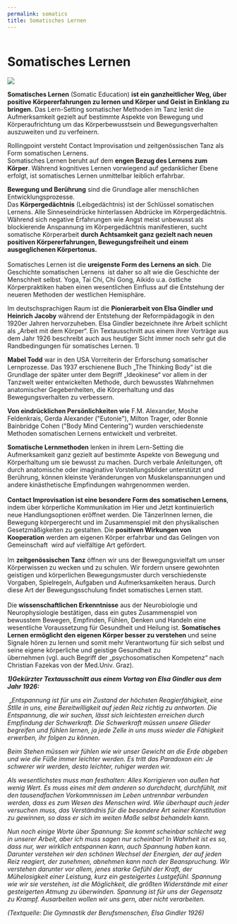 ```yaml
---
permalink: somatics
title: Somatisches Lernen
---
```

![]()

# Somatisches Lernen

![](http://www.rollingpoint.at/contents/photos/img_1706c__-_pho.jpg)

**Somatisches Lernen** (Somatic Education) **ist ein ganzheitlicher Weg, über positive Körpererfahrungen zu lernen und Körper und Geist in Einklang zu bringen.** Das Lern-Setting somatischer Methoden im Tanz lenkt die Aufmerksamkeit gezielt auf bestimmte Aspekte von Bewegung und Körperaufrichtung um das Körperbewusstsein und Bewegungsverhalten auszuweiten und zu verfeinern.

Rollingpoint versteht Contact Improvisation und zeitgenössischen Tanz als Form somatischen Lernens.\
Somatisches Lernen beruht auf dem **engen Bezug des Lernens zum Körper**. Während kognitives Lernen vorwiegend auf gedanklicher Ebene erfolgt, ist somatisches Lernen unmittelbar leiblich erfahrbar.

**Bewegung und Berührung** sind die Grundlage aller menschlichen Entwicklungsprozesse. \
Das **Körpergedächtnis** (Leibgedächtnis) ist der Schlüssel somatischen Lernens. Alle Sinneseindrücke hinterlassen Abdrücke im Körpergedächtnis. Während sich negative Erfahrungen wie Angst meist unbewusst als blockierende Anspannung im Körpergedächtnis manifestieren, sucht somatische Körperarbeit **durch Achtsamkeit ganz gezielt nach neuen positiven Körpererfahrungen, Bewegungsfreiheit und einem ausgeglichenen Körpertonus.**\
\
Somatisches Lernen ist die **ureigenste Form des Lernens an sich**. Die Geschichte somatischen Lernens  ist daher so alt wie die Geschichte der Menschheit selbst. Yoga, Tai Chi, Chi Gong, Aikido u.a. östliche Körperpraktiken haben einen wesentlichen Einfluss auf die Entstehung der neueren Methoden der westlichen Hemisphäre.

Im deutschsprachigen Raum ist die **Pionierarbeit von Elsa Gindler und Heinrich Jacoby** während der Entstehung der Reformpädagogik in den 1920er Jahren hervorzuheben. Elsa Gindler bezeichnete ihre Arbeit schlicht  als „Arbeit mit dem Körper“. Ein Textausschnitt aus einem ihrer Vorträge aus dem Jahr 1926 beschreibt auch aus heutiger Sicht immer noch sehr gut die Randbedingungen für somatisches Lernen. 1)

**Mabel Todd** war in den USA Vorreiterin der Erforschung somatischer Lernprozesse. Das 1937 erschienene Buch „The Thinking Body“ ist die Grundlage der später unter dem Begriff „Ideokinese“ vor allem in der Tanzwelt weiter entwickelten Methode, durch bewusstes Wahrnehmen anatomischer Gegebenheiten, die Körperhaltung und das Bewegungsverhalten zu verbessern.

**Von eindrücklichen Persönlichkeiten wie** F.M. Alexander, Moshe Feldenkrais, Gerda Alexander ("Eutonie"), Milton Trager, oder Bonnie Bainbridge Cohen ("Body Mind Centering") wurden verschiedenste Methoden somatischen Lernens entwickelt und verbreitet.

**Somatische Lernmethoden** lenken in ihrem Lern-Setting die Aufmerksamkeit ganz gezielt auf bestimmte Aspekte von Bewegung und Körperhaltung um sie bewusst zu machen. Durch verbale Anleitungen, oft durch anatomische oder imaginative Vorstellungsbilder unterstützt und Berührung, können kleinste Veränderungen von Muskelanspannungen und andere kinästhetische Empfindungen wahrgenommen werden.\
\
**Contact Improvisation ist eine besondere Form des somatischen Lernens**, indem über körperliche Kommunikation im Hier und Jetzt kontinuierlich neue Handlungsoptionen eröffnet werden. Die TänzerInnen lernen, die Bewegung körpergerecht und im Zusammenspiel mit den physikalischen Gesetzmäßigkeiten zu gestalten. Die **positiven Wirkungen von Kooperation** werden am eigenen Körper erfahrbar und das Gelingen von Gemeinschaft  wird auf vielfältige Art gefördert.\
\
Im **zeitgenössischen Tanz** öffnen wir uns der Bewegungsvielfalt um unser Körperwissen zu wecken und zu schulen. Wir fordern unsere gewohnten geistigen und körperlichen Bewegungsmuster durch verschiedenste Vorgaben, Spielregeln, Aufgaben und Aufmerksamkeiten heraus. Durch diese Art der Bewegungsschulung findet somatisches Lernen statt. \
 \
Die **wissenschaftlichen Erkenntnisse** aus der Neurobiologie und Neurophysiologie bestätigen, dass ein gutes Zusammenspiel von bewusstem Bewegen, Empfinden, Fühlen, Denken und Handeln eine wesentliche Voraussetzung für Gesundheit und Heilung ist. **Somatisches Lernen ermöglicht den eigenen Körper besser zu verstehen** und seine Signale hören zu lernen und somit mehr Verantwortung für sich selbst und seine eigene körperliche und geistige Gesundheit zu übernehmen (vgl. auch Begriff der „psychosomatischen Kompetenz“ nach Christian Fazekas von der Med.Univ. Graz).

***1)Gekürzter Textausschnitt aus einem Vortag von Elsa Gindler aus dem Jahr 1926:***

 „*Entspannung ist für uns ein Zustand der höchsten Reagierfähigkeit, eine Stllle in uns, eine Bereitwilligkeit auf jeden Reiz richtig zu antworten. Die Entspannung, die wir suchen, lässt sich leichtesten erreichen durch Empfindung der Schwerkraft. Die Schwerkraft müssen unsere Glieder begreifen und fühlen lernen, ja jede Zelle in uns muss wieder die Fähigkeit erwerben, ihr folgen zu können.*

*Beim Stehen müssen wir fühlen wie wir unser Gewicht an die Erde abgeben und wie die Füße immer leichter werden. Es tritt das Paradoxon ein: Je schwerer wir werden, desto leichter, ruhiger werden wir.*

*Als wesentlichstes muss man festhalten: Alles Korrigieren von außen hat wenig Wert. Es muss eines mit dem anderen so durchdacht, durchfühlt, mit den tausendfachen Vorkommnissen im Leben untrennbar verbunden werden, dass es zum Wesen des Menschen wird. Wie überhaupt auch jeder versuchen muss, das Verständnis für die besondere Art seiner Konstitution zu gewinnen, so dass er sich im weiten Maße selbst behandeln kann.*

*Nun noch einige Worte über Spannung: Sie kommt scheinbar schlecht weg in unserer Arbeit, aber ich muss sagen nur scheinbar! In Wahrheit ist es so, dass nur, wer wirklich entspannen kann, auch Spannung haben kann. Darunter verstehen wir den schönen Wechsel der Energien, der auf jeden Reiz reagiert, der zunehmen, abnehmen kann nach der Beanspruchung. Wir verstehen darunter vor allem, jenes starke Gefühl der Kraft, der Mühelosigkeit einer Leistung, kurz ein gesteigertes Lustgefühl. Spannung wie wir sie verstehen, ist die Möglichkeit, die größten Widerstände mit einer gesteigerten Atmung zu überwinden. Spannung ist für uns der Gegensatz zu Krampf. Ausarbeiten wollen wir uns gern, aber nicht verarbeiten.*

*(Textquelle: Die Gymnastik der Berufsmenschen, Elsa Gindler 1926)*